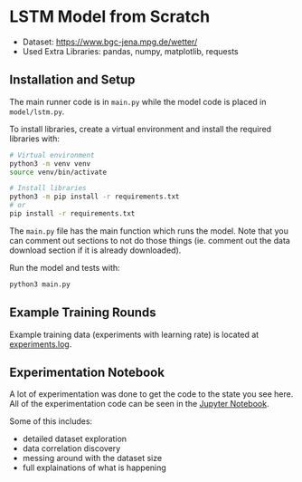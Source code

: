 # LSTM Model from Scratch

* Dataset: https://www.bgc-jena.mpg.de/wetter/
* Used Extra Libraries: pandas, numpy, matplotlib, requests

## Installation and Setup

The main runner code is in `main.py` while the model code is placed in `model/lstm.py`.

To install libraries, create a virtual environment and install the required libraries with:

```bash
# Virtual environment
python3 -m venv venv
source venv/bin/activate

# Install libraries
python3 -m pip install -r requirements.txt
# or
pip install -r requirements.txt
```

The `main.py` file has the main function which runs the model. Note that you can comment out sections to not do those things (ie. comment out the data download section if it is already downloaded).

Run the model and tests with:

```bash
python3 main.py
```

## Example Training Rounds

Example training data (experiments with learning rate) is located at [experiments.log](./experiments.log).

## Experimentation Notebook

A lot of experimentation was done to get the code to the state you see here. All of the experimentation code can be seen in the [Jupyter Notebook](./6375_Project_LSTM_Temperature_Predicition_Model.ipynb).

Some of this includes:
* detailed dataset exploration
* data correlation discovery
* messing around with the dataset size
* full explainations of what is happening
